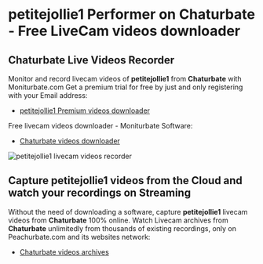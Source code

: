 # petitejollie1 Performer on Chaturbate - Free LiveCam videos downloader

## Chaturbate Live Videos Recorder

Monitor and record livecam videos of **petitejollie1** from **Chaturbate** with Moniturbate.com
Get a premium trial for free by just and only registering with your Email address:
* [petitejollie1 Premium videos downloader](https://moniturbate.com/request-demo-licence-key.html)

Free livecam videos downloader - Moniturbate Software:
* [Chaturbate videos downloader](https://moniturbate.com/moniturbate-download-software.html)

![petitejollie1 livecam videos recorder](https://peachurnet.com/templates/moniturbate-software.png)


## Capture petitejollie1 videos from the Cloud and watch your recordings on Streaming

Without the need of downloading a software, capture **petitejollie1** livecam videos from **Chaturbate** 100% online.
Watch Livecam archives from **Chaturbate** unlimitedly from thousands of existing recordings, only on Peachurbate.com and its websites network:
* [Chaturbate videos archives](https://peachurnet.com/)